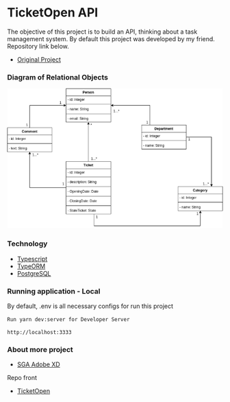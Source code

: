 # TicketOpen API
The objective of this project is to build an API, thinking about a task management system. By default this project was developed by my friend. Repository link below.

* [Original Project](https://github.com/matheussilva123/api-ticketopen)

### Diagram of Relational Objects
![](./src/utils/images/sga.png)

### Technology
* [Typescript](https://www.typescriptlang.org/)
* [TypeORM](http://typeorm.io/)
* [PostgreSQL](https://www.postgresql.org/)

### Running application - Local

By default, .env is all necessary configs for run this project

```
Run yarn dev:server for Developer Server
```
```
http://localhost:3333
```

### About more project

* [SGA Adobe XD](https://xd.adobe.com/view/40d8efc4-2e34-41e3-b5c9-6facdbc31ca4-158b/)

Repo front
* [TicketOpen](https://github.com/Raafa1993/TicketOpen)
